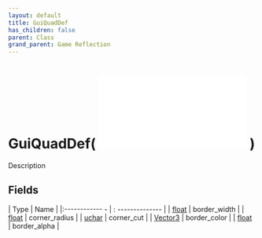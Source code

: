 ```yaml
---
layout: default
title: GuiQuadDef
has_children: false
parent: Class
grand_parent: Game Reflection
---
```

# GuiQuadDef( ![ GuiItemNoTextureDef ](game-reflection/classes/gui_item_no_texture_def.md) )
Description 

## Fields
| Type | Name |
|:------------ - | : -------------- |
| [float](game-reflection/components/float.md) | border_width |
| [float](game-reflection/components/float.md) | corner_radius |
| [uchar](game-reflection/enums/uchar.md) | corner_cut |
| [Vector3](game-reflection/classes/vector3.md) | border_color |
| [float](game-reflection/components/float.md) | border_alpha |
